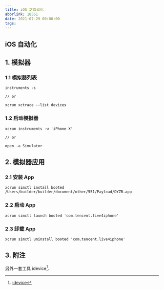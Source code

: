 ```yaml
---
title: iOS 之自动化
abbrlink: 18561
date: 2021-07-29 00:00:00
tags:
---
```

## iOS 自动化

## 1. 模拟器

### 1.1 模拟器列表

```shell
instruments -s

// or 

xcrun xctrace --list devices
```

### 1.2 启动模拟器

```shell
xcrun instruments -w 'iPhone X'

// or

open -a Simulator
```

## 2. 模拟器应用

### 2.1 安装 App

```xcrun simctl install booted /Users/builder/builder/document/other/551/Payload/DYZB.app```

### 2.2 启动 App

```xcrun simctl launch booted 'com.tencent.live4iphone'```

### 2.3 卸载 App

```xcrun simctl uninstall booted 'com.tencent.live4iphone'```

## 3. 附注

另外一套工具 idevice[^idevice].

[^idevice]: [idevice](https://github.com/libimobiledevice/libimobiledevice)
